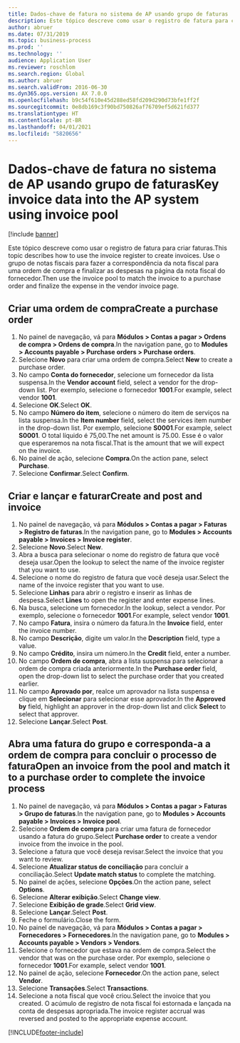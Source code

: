 ```yaml
---
title: Dados-chave de fatura no sistema de AP usando grupo de faturas
description: Este tópico descreve como usar o registro de fatura para criar faturas.
author: abruer
ms.date: 07/31/2019
ms.topic: business-process
ms.prod: ''
ms.technology: ''
audience: Application User
ms.reviewer: roschlom
ms.search.region: Global
ms.author: abruer
ms.search.validFrom: 2016-06-30
ms.dyn365.ops.version: AX 7.0.0
ms.openlocfilehash: b9c54f610e45d288ed58fd209d290d73bfe1ff2f
ms.sourcegitcommit: 0e8db169c3f90bd750826af76709ef5d621fd377
ms.translationtype: HT
ms.contentlocale: pt-BR
ms.lasthandoff: 04/01/2021
ms.locfileid: "5820656"
---
```

# <a name="key-invoice-data-into-the-ap-system-using-invoice-pool"></a><span data-ttu-id="f8c39-103">Dados-chave de fatura no sistema de AP usando grupo de faturas</span><span class="sxs-lookup"><span data-stu-id="f8c39-103">Key invoice data into the AP system using invoice pool</span></span>

[!include [banner](../../includes/banner.md)]

<span data-ttu-id="f8c39-104">Este tópico descreve como usar o registro de fatura para criar faturas.</span><span class="sxs-lookup"><span data-stu-id="f8c39-104">This topic describes how to use the invoice register to create invoices.</span></span> <span data-ttu-id="f8c39-105">Use o grupo de notas fiscais para fazer a correspondência da nota fiscal para uma ordem de compra e finalizar as despesas na página da nota fiscal do fornecedor.</span><span class="sxs-lookup"><span data-stu-id="f8c39-105">Then use the invoice pool to match the invoice to a purchase order and finalize the expense in the vendor invoice page.</span></span>


## <a name="create-a-purchase-order"></a><span data-ttu-id="f8c39-106">Criar uma ordem de compra</span><span class="sxs-lookup"><span data-stu-id="f8c39-106">Create a purchase order</span></span>
1. <span data-ttu-id="f8c39-107">No painel de navegação, vá para **Módulos > Contas a pagar > Ordens de compra > Ordens de compra**.</span><span class="sxs-lookup"><span data-stu-id="f8c39-107">In the navigation pane, go to **Modules > Accounts payable > Purchase orders > Purchase orders**.</span></span>
2. <span data-ttu-id="f8c39-108">Selecione **Novo** para criar uma ordem de compra.</span><span class="sxs-lookup"><span data-stu-id="f8c39-108">Select **New** to create a purchase order.</span></span>
3. <span data-ttu-id="f8c39-109">No campo **Conta do fornecedor**, selecione um fornecedor da lista suspensa.</span><span class="sxs-lookup"><span data-stu-id="f8c39-109">In the **Vendor account** field, select a vendor for the drop-down list.</span></span> <span data-ttu-id="f8c39-110">Por exemplo, selecione o fornecedor **1001**.</span><span class="sxs-lookup"><span data-stu-id="f8c39-110">For example, select vendor **1001**.</span></span>
4. <span data-ttu-id="f8c39-111">Selecione **OK**.</span><span class="sxs-lookup"><span data-stu-id="f8c39-111">Select **OK**.</span></span>
5. <span data-ttu-id="f8c39-112">No campo **Número do item**, selecione o número do item de serviços na lista suspensa.</span><span class="sxs-lookup"><span data-stu-id="f8c39-112">In the **Item number** field, select the services item number in the drop-down list.</span></span> <span data-ttu-id="f8c39-113">Por exemplo, selecione **S0001**.</span><span class="sxs-lookup"><span data-stu-id="f8c39-113">For example, select **S0001**.</span></span> <span data-ttu-id="f8c39-114">O total líquido é 75,00.</span><span class="sxs-lookup"><span data-stu-id="f8c39-114">The net amount is 75.00.</span></span>  <span data-ttu-id="f8c39-115">Esse é o valor que esperaremos na nota fiscal.</span><span class="sxs-lookup"><span data-stu-id="f8c39-115">That is the amount that we will expect on the invoice.</span></span>  
6. <span data-ttu-id="f8c39-116">No painel de ação, selecione **Compra**.</span><span class="sxs-lookup"><span data-stu-id="f8c39-116">On the action pane, select **Purchase**.</span></span>
7. <span data-ttu-id="f8c39-117">Selecione **Confirmar**.</span><span class="sxs-lookup"><span data-stu-id="f8c39-117">Select **Confirm**.</span></span>

## <a name="create-and-post-and-invoice"></a><span data-ttu-id="f8c39-118">Criar e lançar e faturar</span><span class="sxs-lookup"><span data-stu-id="f8c39-118">Create and post and invoice</span></span>
1. <span data-ttu-id="f8c39-119">No painel de navegação, vá para **Módulos > Contas a pagar > Faturas > Registro de faturas**.</span><span class="sxs-lookup"><span data-stu-id="f8c39-119">In the navigation pane, go to **Modules > Accounts payable > Invoices > Invoice register**.</span></span>
2. <span data-ttu-id="f8c39-120">Selecione **Novo**.</span><span class="sxs-lookup"><span data-stu-id="f8c39-120">Select **New**.</span></span>
3. <span data-ttu-id="f8c39-121">Abra a busca para selecionar o nome do registro de fatura que você deseja usar.</span><span class="sxs-lookup"><span data-stu-id="f8c39-121">Open the lookup to select the name of the invoice register that you want to use.</span></span>
4. <span data-ttu-id="f8c39-122">Selecione o nome do registro de fatura que você deseja usar.</span><span class="sxs-lookup"><span data-stu-id="f8c39-122">Select the name of the invoice register that you want to use.</span></span>
5. <span data-ttu-id="f8c39-123">Selecione **Linhas** para abrir o registro e inserir as linhas de despesa.</span><span class="sxs-lookup"><span data-stu-id="f8c39-123">Select **Lines** to open the register and enter expense lines.</span></span>
6. <span data-ttu-id="f8c39-124">Na busca, selecione um fornecedor.</span><span class="sxs-lookup"><span data-stu-id="f8c39-124">In the lookup, select a vendor.</span></span> <span data-ttu-id="f8c39-125">Por exemplo, selecione o fornecedor **1001**.</span><span class="sxs-lookup"><span data-stu-id="f8c39-125">For example, select vendor **1001**.</span></span>
7. <span data-ttu-id="f8c39-126">No campo **Fatura**, insira o número da fatura.</span><span class="sxs-lookup"><span data-stu-id="f8c39-126">In the **Invoice** field, enter the invoice number.</span></span>
8. <span data-ttu-id="f8c39-127">No campo **Descrição**, digite um valor.</span><span class="sxs-lookup"><span data-stu-id="f8c39-127">In the **Description** field, type a value.</span></span>
9. <span data-ttu-id="f8c39-128">No campo **Crédito**, insira um número.</span><span class="sxs-lookup"><span data-stu-id="f8c39-128">In the **Credit** field, enter a number.</span></span>
10. <span data-ttu-id="f8c39-129">No campo **Ordem de compra**, abra a lista suspensa para selecionar a ordem de compra criada anteriormente.</span><span class="sxs-lookup"><span data-stu-id="f8c39-129">In the **Purchase order** field, open the drop-down list to select the purchase order that you created earlier.</span></span>
11. <span data-ttu-id="f8c39-130">No campo **Aprovado por**, realce um aprovador na lista suspensa e clique em **Selecionar** para selecionar esse aprovador.</span><span class="sxs-lookup"><span data-stu-id="f8c39-130">In the **Approved by** field, highlight an approver in the drop-down list and click **Select** to select that approver.</span></span>
12. <span data-ttu-id="f8c39-131">Selecione **Lançar**.</span><span class="sxs-lookup"><span data-stu-id="f8c39-131">Select **Post**.</span></span>

## <a name="open-an-invoice-from-the-pool-and-match-it-to-a-purchase-order-to-complete-the-invoice-process"></a><span data-ttu-id="f8c39-132">Abra uma fatura do grupo e corresponda-a a ordem de compra para concluir o processo de fatura</span><span class="sxs-lookup"><span data-stu-id="f8c39-132">Open an invoice from the pool and match it to a purchase order to complete the invoice process</span></span>
1. <span data-ttu-id="f8c39-133">No painel de navegação, vá para **Módulos > Contas a pagar > Faturas > Grupo de faturas**.</span><span class="sxs-lookup"><span data-stu-id="f8c39-133">In the navigation pane, go to **Modules > Accounts payable > Invoices > Invoice pool**.</span></span>
2. <span data-ttu-id="f8c39-134">Selecione **Ordem de compra** para criar uma fatura de fornecedor usando a fatura do grupo.</span><span class="sxs-lookup"><span data-stu-id="f8c39-134">Select **Purchase order** to create a vendor invoice from the invoice in the pool.</span></span>
3. <span data-ttu-id="f8c39-135">Selecione a fatura que você deseja revisar.</span><span class="sxs-lookup"><span data-stu-id="f8c39-135">Select the invoice that you want to review.</span></span>
4. <span data-ttu-id="f8c39-136">Selecione **Atualizar status de conciliação** para concluir a conciliação.</span><span class="sxs-lookup"><span data-stu-id="f8c39-136">Select **Update match status** to complete the matching.</span></span>
5. <span data-ttu-id="f8c39-137">No painel de ações, selecione **Opções**.</span><span class="sxs-lookup"><span data-stu-id="f8c39-137">On the action pane, select **Options**.</span></span>
6. <span data-ttu-id="f8c39-138">Selecione **Alterar exibição**.</span><span class="sxs-lookup"><span data-stu-id="f8c39-138">Select **Change view**.</span></span>
7. <span data-ttu-id="f8c39-139">Selecione **Exibição de grade**.</span><span class="sxs-lookup"><span data-stu-id="f8c39-139">Select **Grid view**.</span></span>
8. <span data-ttu-id="f8c39-140">Selecione **Lançar**.</span><span class="sxs-lookup"><span data-stu-id="f8c39-140">Select **Post**.</span></span>
9. <span data-ttu-id="f8c39-141">Feche o formulário.</span><span class="sxs-lookup"><span data-stu-id="f8c39-141">Close the form.</span></span>
10. <span data-ttu-id="f8c39-142">No painel de navegação, vá para **Módulos > Contas a pagar > Fornecedores > Fornecedores**.</span><span class="sxs-lookup"><span data-stu-id="f8c39-142">In the navigation pane, go to **Modules > Accounts payable > Vendors > Vendors**.</span></span>
11. <span data-ttu-id="f8c39-143">Selecione o fornecedor que estava na ordem de compra.</span><span class="sxs-lookup"><span data-stu-id="f8c39-143">Select the vendor that was on the purchase order.</span></span> <span data-ttu-id="f8c39-144">Por exemplo, selecione o fornecedor **1001**.</span><span class="sxs-lookup"><span data-stu-id="f8c39-144">For example, select vendor **1001**.</span></span>
12. <span data-ttu-id="f8c39-145">No painel de ação, selecione **Fornecedor**.</span><span class="sxs-lookup"><span data-stu-id="f8c39-145">On the action pane, select **Vendor**.</span></span>
13. <span data-ttu-id="f8c39-146">Selecione **Transações**.</span><span class="sxs-lookup"><span data-stu-id="f8c39-146">Select **Transactions**.</span></span>
14. <span data-ttu-id="f8c39-147">Selecione a nota fiscal que você criou.</span><span class="sxs-lookup"><span data-stu-id="f8c39-147">Select the invoice that you created.</span></span> <span data-ttu-id="f8c39-148">O acúmulo de registro de nota fiscal foi estornada e lançada na conta de despesas apropriada.</span><span class="sxs-lookup"><span data-stu-id="f8c39-148">The invoice register accrual was reversed and posted to the appropriate expense account.</span></span>  



[!INCLUDE[footer-include](../../../includes/footer-banner.md)]